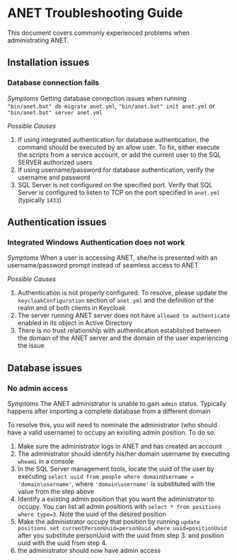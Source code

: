 # ANET Troubleshooting Guide

This document covers commonly experienced problems when administrating ANET.

## Installation issues

### Database connection fails

_Symptoms_ Getting database connection issues when running ```"bin/anet.bat" db migrate anet.yml```, ```"bin/anet.bat" init anet.yml``` or ```"bin/anet.bat" server anet.yml```

_Possible Causes_
1. If using integrated authentication for database authentication, the command should be executed by an allow user. To fix, either execute the scripts from a service account, or add the current user to the SQL SERVER authorized users
1. If using username/password for database authentication, verify the username and password
1. SQL Server is not configured on the specified port. Verify that SQL Server is configured to listen to TCP on the port specified in `anet.yml` (typically `1433`)

## Authentication issues

### Integrated Windows Authentication does not work

_Symptoms_ When a user is accessing ANET, she/he is presented with an username/password prompt instead of seamless access to ANET

_Possible Causes_
1. Authentication is not properly configured. To resolve, please update the `keycloakConfiguration` section of `anet.yml` and the definition of the realm and of both clients in Keycloak
1. The server running ANET server does not have `allowed to authenticate` enabled in its object in Active Directory
1. There is no trust relationship with authentication established between the domain of the ANET server and the domain of the user experiencing the issue

## Database issues

### No admin access

_Symptoms_ The ANET administrator is unable to gain `admin` status. Typically happens after importing a complete database from a different domain

To resolve this, you will need to nominate the administrator (who should have a valid username) to occupy an exisiting admin position. To do so:
1. Make sure the administrator logs in ANET and has created an account
1. The administrator should identify his/her domain username by executing `whoami` in a console
1. In the SQL Server management tools, locate the uuid of the user by executing `select uuid from people where domainUsername = 'domain\username'`, where `'domain\username'` is substituted with the value from the step above
1. Identify a existing admin position that you want the administrator to occupy. You can list all admin positions with `select * from positions where type=3`. Note the uuid of the desired position
1. Make the administrator occupy that position by running `update positions set currentPersonUuid=personUuid where uuid=positionUuid` after you substitute personUuid with the uuid from step 3. and position uuid with the uuid from step 4.
1. the administrator should now have admin access 
